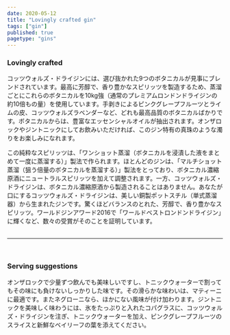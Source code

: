 ```yaml
---
date: 2020-05-12
title: "Lovingly crafted gin"
tags: ["gin"]
published: true
pagetype: "gins"
---
```


### Lovingly crafted 
コッツウォルズ・ドライジンには、選び抜かれた9つのボタニカルが見事にブレンドされています。最高に芳醇で、香り豊かなスピリッツを製造するため、蒸溜ごとにこれらのボタニカルを10kg強（通常のプレミアムロンドンドライジンの約10倍もの量）を使用しています。手剥きによるピンクグレープフルーツとライムの皮、コッツウォルズラベンダーなど、どれも最高品質のボタニカルばかりです。ボタニカルからは、豊富なエッセンシャルオイルが抽出されます。オンザロックやジントニックにしてお飲みいただければ、このジン特有の真珠のような濁りをお楽しみになれます。

この純粋なスピリッツは、「ワンショット蒸溜（ボタニカルを浸漬した液をまとめて一度に蒸溜する）」製法で作られます。ほとんどのジンは、「マルチショット蒸溜（狙う倍量のボタニカルを蒸溜する）」製法をとっており、ボタニカル濃縮原酒にニュートラルスピリッツを加えて調整されます。一方、コッツウォルズ・ドライジンは、ボタニカル濃縮原酒から製造されることはありません。あなたが口にするコッツウォルズ・ドライジンは、美しい銅製ポットスチル（単式蒸溜器）から生まれたジンです。驚くほどバランスのとれた、芳醇で、香り豊かなスピリッツ。ワールドジンアワード2016で「ワールドベストロンドンドライジン」に輝くなど、数々の受賞がそのことを証明しています。
<br>
<br>
<hr>
<br>

### Serving suggestions
オンザロックで少量ずつ飲んでも美味しいですし、トニックウォーターで割ってもその味にも負けないしっかりした味です。その滑らかな味わいは、マティーニに最適です。またネグローニなら、ほかにない風味が付け加わります。ジントニックを美味しく味わうには、氷をたっぷりと入れたコパグラスに、コッツウォルズ・ドライジンを注ぎ、トニックウォーターを加え、ピンクグレープフルーツのスライスと新鮮なベイリーフの葉を添えてください。